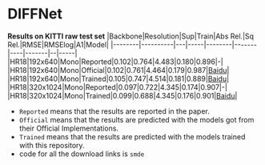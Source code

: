 # DIFFNet
**Results on KITTI raw test set**
|Backbone|Resolution|Sup|Train|Abs Rel.|Sq Rel.|RMSE|RMSElog|A1|Model|
|--------|----------|---|-----|--------|-------|----|-------|--|-----|
|HR18|192x640|Mono|Reported|0.102|0.764|4.483|0.180|0.896|-|
|HR18|192x640|Mono|Official|0.102|0.761|4.464|0.179|0.987|[Baidu](https://pan.baidu.com/s/1yEm06ESgK94d3X_Jr9FY5Q)|
|HR18|192x640|Mono|Trained|0.105|0.747|4.514|0.181|0.889|[Baidu](https://pan.baidu.com/s/1j6Q3bwhn_n61jTRwyTbcgA)|
|HR18|320x1024|Mono|Reported|0.097|0.722|4.345|0.174|0.907|-|
|HR18|320x1024|Mono|Trained|0.099|0.688|4.345|0.176|0.901|[Baidu](https://pan.baidu.com/s/1xblmyPXNMr_432BN10BUYA)|

* `Reported` means that the results are reported in the paper.
* `Official` means that the results are predicted with the models got from their Official Implementations.
* `Trained` means that the results are predicted with the models trained with this repository.
* code for all the download links is `smde`
